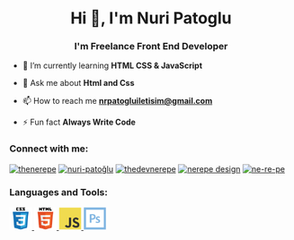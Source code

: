 <h1 align="center">Hi 👋, I'm Nuri Patoglu</h1>
<h3 align="center">I'm Freelance Front End Developer</h3>

- 🌱 I’m currently learning **HTML CSS & JavaScript**

- 💬 Ask me about **Html and Css**

- 📫 How to reach me **nrpatogluiletisim@gmail.com**

- ⚡ Fun fact **Always Write Code**

<h3 align="left">Connect with me:</h3>
<p align="left">
<a href="https://twitter.com/thenerepe" target="_blank"><img align="center" src="https://raw.githubusercontent.com/rahuldkjain/github-profile-readme-generator/master/src/images/icons/Social/twitter.svg" alt="thenerepe" height="30" width="40" /></a>
<a href="https://linkedin.com/in/nuri-patoğlu" target="_blank"><img align="center" src="https://raw.githubusercontent.com/rahuldkjain/github-profile-readme-generator/master/src/images/icons/Social/linked-in-alt.svg" alt="nuri-patoğlu" height="30" width="40" /></a>
<a href="https://instagram.com/thedevnerepe" target="_blank"><img align="center" src="https://raw.githubusercontent.com/rahuldkjain/github-profile-readme-generator/master/src/images/icons/Social/instagram.svg" alt="thedevnerepe" height="30" width="40" /></a>
<a href="https://www.behance.net/nerepe design" target="_blank"><img align="center" src="https://raw.githubusercontent.com/rahuldkjain/github-profile-readme-generator/master/src/images/icons/Social/behance.svg" alt="nerepe design" height="30" width="40" /></a>
<a href="https://www.youtube.com/c/ne-re-pe" target="_blank"><img align="center" src="https://raw.githubusercontent.com/rahuldkjain/github-profile-readme-generator/master/src/images/icons/Social/youtube.svg" alt="ne-re-pe" height="30" width="40" /></a>
</p>

<h3 align="left">Languages and Tools:</h3>
<p align="left"> <a href="https://www.w3schools.com/css/" target="_blank" rel="noreferrer"> <img src="https://raw.githubusercontent.com/devicons/devicon/master/icons/css3/css3-original-wordmark.svg" alt="css3" width="40" height="40"/> </a> <a href="https://www.w3.org/html/" target="_blank" rel="noreferrer"> <img src="https://raw.githubusercontent.com/devicons/devicon/master/icons/html5/html5-original-wordmark.svg" alt="html5" width="40" height="40"/> </a> <a href="https://developer.mozilla.org/en-US/docs/Web/JavaScript" target="_blank" rel="noreferrer"> <img src="https://raw.githubusercontent.com/devicons/devicon/master/icons/javascript/javascript-original.svg" alt="javascript" width="40" height="40"/> </a> <a href="https://www.photoshop.com/en" target="_blank" rel="noreferrer"> <img src="https://raw.githubusercontent.com/devicons/devicon/master/icons/photoshop/photoshop-line.svg" alt="photoshop" width="40" height="40"/> </a> </p>
